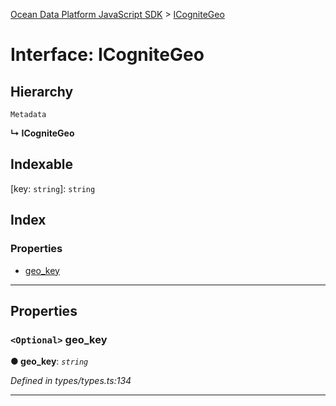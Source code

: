 [Ocean Data Platform JavaScript SDK](../README.md) > [ICogniteGeo](../interfaces/icognitegeo.md)

# Interface: ICogniteGeo

## Hierarchy

 `Metadata`

**↳ ICogniteGeo**

## Indexable

\[key: `string`\]:&nbsp;`string`
## Index

### Properties

* [geo_key](icognitegeo.md#geo_key)

---

## Properties

<a id="geo_key"></a>

### `<Optional>` geo_key

**● geo_key**: *`string`*

*Defined in types/types.ts:134*

___

